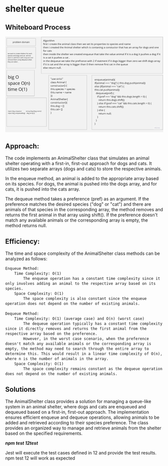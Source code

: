# shelter queue 
## Whiteboard Process
![Example Image](./img/Product%20Roadmaps(13).jpg)


## Approach:


 The code implements an AnimalShelter class that simulates an animal shelter operating with a first-in, first-out approach for dogs and cats. It utilizes two separate arrays (dogs and cats) to store the respective animals.

In the enqueue method, an animal is added to the appropriate array based on its species. For dogs, the animal is pushed into the dogs array, and for cats, it is pushed into the cats array.

The dequeue method takes a preference (pref) as an argument. If the preference matches the desired species ("dog" or "cat") and there are animals of that species in the corresponding array, the method removes and returns the first animal in that array using shift(). If the preference doesn't match any available animals or the corresponding array is empty, the method returns null.


## Efficiency:

The time and space complexity of the AnimalShelter class methods can be analyzed as follows:

    Enqueue Method:
        Time Complexity: O(1)
            The enqueue operation has a constant time complexity since it only involves adding an animal to the respective array based on its species.
        Space Complexity: O(1)
            The space complexity is also constant since the enqueue operation does not depend on the number of existing animals.

    Dequeue Method:
        Time Complexity: O(1) (average case) and O(n) (worst case)
            The dequeue operation typically has a constant time complexity since it directly removes and returns the first animal from the respective array based on the preference.
            However, in the worst case scenario, when the preference doesn't match any available animals or the corresponding array is empty, the method may need to search through the entire array to determine this. This would result in a linear time complexity of O(n), where n is the number of animals in the array.
        Space Complexity: O(1)
            The space complexity remains constant as the dequeue operation does not depend on the number of existing animals.
## Solutions 
The AnimalShelter class provides a solution for managing a queue-like system in an animal shelter, where dogs and cats are enqueued and dequeued based on a first-in, first-out approach. The implementation ensures efficient enqueue and dequeue operations, allowing animals to be added and retrieved according to their species preference. The class provides an organized way to manage and retrieve animals from the shelter based on the specified requirements.


***npm test 12test***

Jest will execute the test cases defined in 12 and provide the test results.
npm test 12  will work as expected